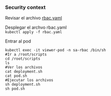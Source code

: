 ### Security context  
Revisar el archivo [rbac.yaml](https://raw.githubusercontent.com/diegoazd/kubernetes-avanzado/main/security-pods/rbac.yaml)  

Desplegar el archvo rbac.yaml  
`kubectl apply -f rbac.yaml`  

Entrar al pod
```
kubectl exec -it viewer-pod -n sa-rbac /bin/sh
#Ir a /root/scripts
cd /root/scripts
ls
#Ver los archivos
cat deployment.sh
cat pod.sh
#Ejecutar los archivos
sh deployment.sh
sh pod.sh
```
